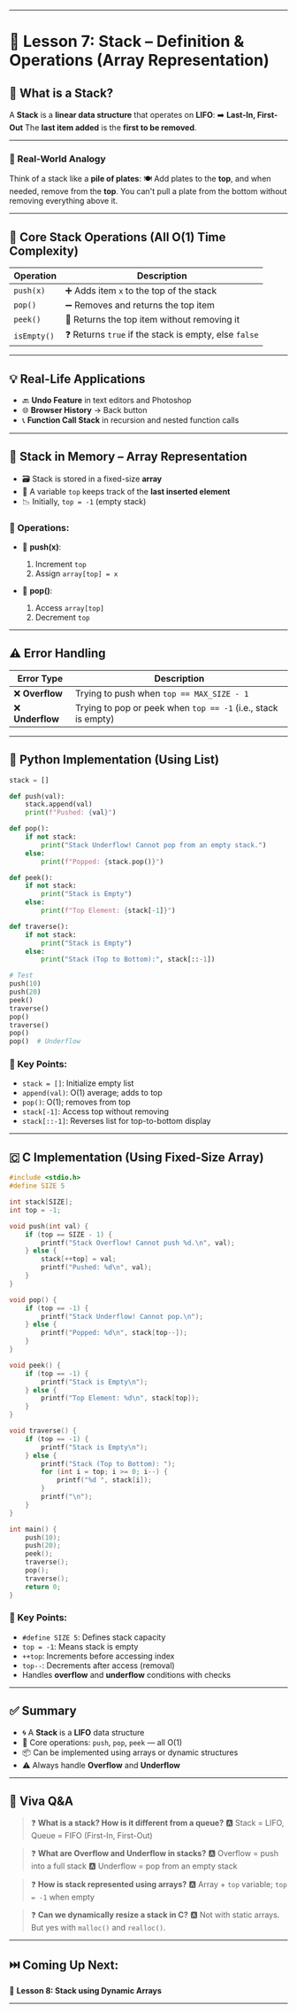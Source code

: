 
---

# 📘 Lesson 7: Stack – Definition & Operations (Array Representation)

## 🔁 What is a Stack?

A **Stack** is a **linear data structure** that operates on **LIFO**:
➡️ **Last-In, First-Out**
The **last item added** is the **first to be removed**.

---

### 🧠 Real-World Analogy

Think of a stack like a **pile of plates**:
🍽️ Add plates to the **top**, and when needed, remove from the **top**.
You can't pull a plate from the bottom without removing everything above it.

---

## 🔧 Core Stack Operations (All O(1) Time Complexity)

| Operation   | Description                                          |
| ----------- | ---------------------------------------------------- |
| `push(x)`   | ➕ Adds item `x` to the top of the stack              |
| `pop()`     | ➖ Removes and returns the top item                   |
| `peek()`    | 👀 Returns the top item without removing it          |
| `isEmpty()` | ❓ Returns `true` if the stack is empty, else `false` |

---

## 💡 Real-Life Applications

* 🔙 **Undo Feature** in text editors and Photoshop
* 🌐 **Browser History** → Back button
* 📞 **Function Call Stack** in recursion and nested function calls

---

## 🧠 Stack in Memory – Array Representation

* 🗃️ Stack is stored in a fixed-size **array**
* 🧮 A variable `top` keeps track of the **last inserted element**
* 📉 Initially, `top = -1` (empty stack)

### 🔧 Operations:

* 🔼 **push(x)**:

  1. Increment `top`
  2. Assign `array[top] = x`

* 🔽 **pop()**:

  1. Access `array[top]`
  2. Decrement `top`

---

## ⚠️ Error Handling

| Error Type      | Description                                                   |
| --------------- | ------------------------------------------------------------- |
| ❌ **Overflow**  | Trying to push when `top == MAX_SIZE - 1`                     |
| ❌ **Underflow** | Trying to pop or peek when `top == -1` (i.e., stack is empty) |

---

## 🐍 Python Implementation (Using List)

```python
stack = []

def push(val):
    stack.append(val)
    print(f"Pushed: {val}")

def pop():
    if not stack:
        print("Stack Underflow! Cannot pop from an empty stack.")
    else:
        print(f"Popped: {stack.pop()}")

def peek():
    if not stack:
        print("Stack is Empty")
    else:
        print(f"Top Element: {stack[-1]}")

def traverse():
    if not stack:
        print("Stack is Empty")
    else:
        print("Stack (Top to Bottom):", stack[::-1])

# Test
push(10)
push(20)
peek()
traverse()
pop()
traverse()
pop()
pop()  # Underflow
```

### 🧠 Key Points:

* `stack = []`: Initialize empty list
* `append(val)`: O(1) average; adds to top
* `pop()`: O(1); removes from top
* `stack[-1]`: Access top without removing
* `stack[::-1]`: Reverses list for top-to-bottom display

---

## 🇨 C Implementation (Using Fixed-Size Array)

```c
#include <stdio.h>
#define SIZE 5

int stack[SIZE];
int top = -1;

void push(int val) {
    if (top == SIZE - 1) {
        printf("Stack Overflow! Cannot push %d.\n", val);
    } else {
        stack[++top] = val;
        printf("Pushed: %d\n", val);
    }
}

void pop() {
    if (top == -1) {
        printf("Stack Underflow! Cannot pop.\n");
    } else {
        printf("Popped: %d\n", stack[top--]);
    }
}

void peek() {
    if (top == -1) {
        printf("Stack is Empty\n");
    } else {
        printf("Top Element: %d\n", stack[top]);
    }
}

void traverse() {
    if (top == -1) {
        printf("Stack is Empty\n");
    } else {
        printf("Stack (Top to Bottom): ");
        for (int i = top; i >= 0; i--) {
            printf("%d ", stack[i]);
        }
        printf("\n");
    }
}

int main() {
    push(10);
    push(20);
    peek();
    traverse();
    pop();
    traverse();
    return 0;
}
```

### 🧠 Key Points:

* `#define SIZE 5`: Defines stack capacity
* `top = -1`: Means stack is empty
* `++top`: Increments before accessing index
* `top--`: Decrements after access (removal)
* Handles **overflow** and **underflow** conditions with checks

---

## ✅ Summary

* 🌀 A **Stack** is a **LIFO** data structure
* 🧮 Core operations: `push`, `pop`, `peek` — all O(1)
* 📦 Can be implemented using arrays or dynamic structures
* ⚠️ Always handle **Overflow** and **Underflow**

---

## 📘 Viva Q\&A

> ❓ **What is a stack? How is it different from a queue?**
> 🅰️ Stack = LIFO, Queue = FIFO (First-In, First-Out)

> ❓ **What are Overflow and Underflow in stacks?**
> 🅰️ Overflow = push into a full stack
> 🅰️ Underflow = pop from an empty stack

> ❓ **How is stack represented using arrays?**
> 🅰️ Array + `top` variable; `top = -1` when empty

> ❓ **Can we dynamically resize a stack in C?**
> 🅰️ Not with static arrays. But yes with `malloc()` and `realloc()`.

---

## ⏭️ Coming Up Next:

📘 **Lesson 8: Stack using Dynamic Arrays**

---


